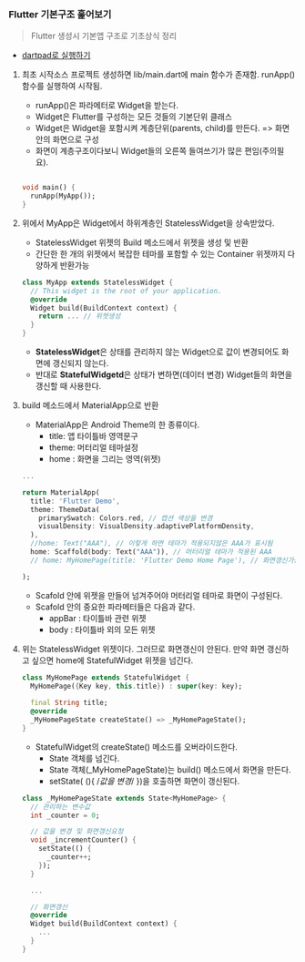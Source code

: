 ### Flutter 기본구조 훑어보기 
> Flutter 생성시 기본앱 구조로 기초상식 정리

- [dartpad로 실행하기](https://dartpad.dev/cd85fc03b922ed6a4437846d9c9c052c)

1. 최초 시작소스
프로젝트 생성하면 lib/main.dart에 main 함수가 존재함. runApp() 함수를 실행하여 시작됨.

    - runApp()은 파라메터로 Widget을 받는다. 
    - Widget은 Flutter를 구성하는 모든 것들의 기본단위 클래스
    - Widget은 Widget을 포함시켜 계층단위(parents, child)를 만든다. => 화면 안의 화면으로 구성
    - 화면이 계층구조이다보니 Widget들의 오른쪽 들여쓰기가 많은 편임(주의필요).
    
    ~~~dart
    
    void main() {
      runApp(MyApp()); 
    }

    ~~~
    
    
2. 위에서 MyApp은 Widget에서 하위계층인 StatelessWidget을 상속받았다. 

    - StatelessWidget 위젯의 Build 메소드에서 위젯을 생성 및 반환
    - 간단한 한 개의 위젯에서 복잡한 테마를 포함할 수 있는 Container 위젯까지 다양하게 반환가능

    ~~~dart
    class MyApp extends StatelessWidget {
      // This widget is the root of your application.
      @override
      Widget build(BuildContext context) {
        return ... // 위젯생성
      }
    }
    ~~~
    
    - **StatelessWidget**은 상태를 관리하지 않는 Widget으로 값이 변경되어도 화면에 갱신되지 않는다. 
    - 반대로 **StatefulWidgetd**은 상태가 변하면(데이터 변경) Widget들의 화면을 갱신할 때 사용한다.  

3. build 메소드에서 MaterialApp으로 반환 

    - MaterialApp은 Android Theme의 한 종류이다. 
      - title: 앱 타이틀바 영역문구
      - theme: 머터리얼 테마설정
      - home : 화면을 그리는 영역(위젯)
      

    ~~~dart
    ...

    return MaterialApp(
      title: 'Flutter Demo',
      theme: ThemeData(
        primarySwatch: Colors.red, // 캡션 색상을 변경
        visualDensity: VisualDensity.adaptivePlatformDensity,
      ),
      //home: Text("AAA"), // 이렇게 하면 테마가 적용되지않은 AAA가 표시됨
      home: Scaffold(body: Text("AAA")), // 머터리얼 테마가 적용된 AAA
      // home: MyHomePage(title: 'Flutter Demo Home Page'), // 화면갱신가능한 StatefulWidget 위젯

    );
    ~~~
    
    - Scafold 안에 위젯을 만들어 넘겨주어야 머터리얼 테마로 화면이 구성된다. 
    - Scafold 안의 중요한 파라메터들은 다음과 같다. 
      - appBar : 타이틀바 관련 위젯
      - body   : 타이틀바 외의 모든 위젯


4. 위는 StatelessWidget 위젯이다. 그러므로 화면갱신이 안된다. 만약 화면 갱신하고 싶으면 home에 StatefulWidget 위젯을 넘긴다. 

    ~~~dart
    class MyHomePage extends StatefulWidget {
      MyHomePage({Key key, this.title}) : super(key: key);
      
      final String title;
      @override
      _MyHomePageState createState() => _MyHomePageState();
    }
    ~~~
    
    - StatefulWidget의 createState() 메소드를 오버라이드한다. 
      - State<T> 객체를 넘긴다.  
      - State 객체(_MyHomePageState)는 build() 메소드에서 화면을 만든다.  
      - setState( (){ /*값을 변경*/ })을 호출하면 화면이 갱신된다. 

    ~~~dart
    class _MyHomePageState extends State<MyHomePage> {
      // 관리하는 변수값
      int _counter = 0;

      // 값을 변경 및 화면갱신요청
      void _incrementCounter() {
        setState(() {
          _counter++;
        });
      }

      ... 

      // 화면갱신 
      @override
      Widget build(BuildContext context) {
        ...
      }
    }  
    ~~~  

